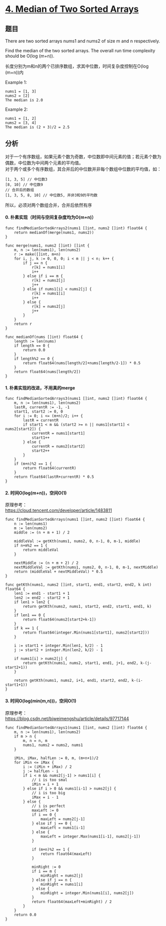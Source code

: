 # [4. Median of Two Sorted Arrays](https://leetcode.com/problems/median-of-two-sorted-arrays/)

## 题目
There are two sorted arrays nums1 and nums2 of size m and n respectively.

Find the median of the two sorted arrays. The overall run time complexity should be O(log (m+n)).

长度分别为m和n的两个已排序数组，求其中位数，时间复杂度控制在O(log (m+n))内

Example 1:
```
nums1 = [1, 3]
nums2 = [2]
The median is 2.0
```
Example 2:
```
nums1 = [1, 2]
nums2 = [3, 4]
The median is (2 + 3)/2 = 2.5
```
## 分析
对于一个有序数组，如果元素个数为奇数，中位数即中间元素的值；若元素个数为偶数，中位数为中间两个元素的平均值。<br>
对于两个或多个有序数组，其合并后的中位数并非每个数组中位数的平均值，如：
```
[1, 3, 5] // 中位数3
[8, 10] // 中位数9
// 合并后的数组
[1, 3, 5, 8, 10] // 中位数5, 并非3和9的平均数
```
所以，必须对两个数组合并，合并后依然有序<br>

#### 0. 朴素实现（时间与空间复杂度均为O(m+n)）

```
func findMedianSortedArrays2(nums1 []int, nums2 []int) float64 {
	return medianOf(merge(nums1, nums2))
}

func merge(nums1, nums2 []int) []int {
	m, n := len(nums1), len(nums2)
	r := make([]int, m+n)
	for i, j, k := 0, 0, 0; i < m || j < n; k++ {
		if j == n {
			r[k] = nums1[i]
			i++
		} else if i == m {
			r[k] = nums2[j]
			j++
		} else if nums1[i] < nums2[j] {
			r[k] = nums1[i]
			i++
		} else {
			r[k] = nums2[j]
			j++
		}
	}
	return r
}

func medianOf(nums []int) float64 {
	length := len(nums)
	if length == 0 {
		return 0.0
	}
	if length%2 == 0 {
		return float64(nums[length/2]+nums[length/2-1]) * 0.5
	}
	return float64(nums[length/2])
}
```
#### 1. 朴素实现的改进，不用真的merge
```
func findMedianSortedArrays3(nums1 []int, nums2 []int) float64 {
	m, n := len(nums1), len(nums2)
	lastR, currentR := -1, -1
	start1, start2 := 0, 0
	for i := 0; i <= (m+n)/2; i++ {
		lastR = currentR
		if start1 < m && (start2 >= n || nums1[start1] < nums2[start2]) {
			currentR = nums1[start1]
			start1++
		} else {
			currentR = nums2[start2]
			start2++
		}
	}
	if (m+n)%2 == 1 {
		return float64(currentR)
	}
	return float64(lastR+currentR) * 0.5
}
```
#### 2. 时间O(log(m+n))，空间O(1)

原理参考：<br>
https://cloud.tencent.com/developer/article/1483811<br>

```
func findMedianSortedArrays(nums1 []int, nums2 []int) float64 {
	n := len(nums1)
	m := len(nums2)
	middle := (n + m + 1) / 2

	middleVal := getKth(nums1, nums2, 0, n-1, 0, m-1, middle)
	if n+m%2 == 1 {
		return middleVal
	}

	nextMiddle := (n + m + 2) / 2
	nextMiddleVal := getKth(nums1, nums2, 0, n-1, 0, m-1, nextMiddle)
	return (middleVal + nextMiddleVal) * 0.5
}

func getKth(nums1, nums2 []int, start1, end1, start2, end2, k int) float64 {
	len1 := end1 - start1 + 1
	len2 := end2 - start2 + 1
	if len1 > len2 {
		return getKth(nums2, nums1, start2, end2, start1, end1, k)
	}
	if len1 == 0 {
		return float64(nums2[start2+k-1])
	}
	if k == 1 {
		return float64(integer.Min(nums1[start1], nums2[start2]))
	}

	i := start1 + integer.Min(len1, k/2) - 1
	j := start2 + integer.Min(len2, k/2) - 1

	if nums1[i] > nums2[j] {
		return getKth(nums1, nums2, start1, end1, j+1, end2, k-(j-start2+1))
	}

	return getKth(nums1, nums2, i+1, end1, start2, end2, k-(i-start1+1))
}
```

#### 3. 时间O(log(min(m,n)))，空间O(1)

原理参考：<br>
https://blog.csdn.net/bjweimengshu/article/details/97717144<br>

```
func findMedianSortedArrays1(nums1 []int, nums2 []int) float64 {
	m, n := len(nums1), len(nums2)
	if m > n {
		m, n = n, m
		nums1, nums2 = nums2, nums1
	}

	iMin, iMax, halfLen := 0, m, (m+n+1)/2
	for iMin <= iMax {
		i := (iMin + iMax) / 2
		j := halfLen - i
		if i < m && nums2[j-1] > nums1[i] {
			// i is too smal
			iMin = i + 1
		} else if i > 0 && nums1[i-1] > nums2[j] {
			// i is too big
			iMax = i - 1
		} else {
			// i is perfect
			maxLeft := 0
			if i == 0 {
				maxLeft = nums2[j-1]
			} else if j == 0 {
				maxLeft = nums1[i-1]
			} else {
				maxLeft = integer.Max(nums1[i-1], nums2[j-1])
			}

			if (m+n)%2 == 1 {
				return float64(maxLeft)
			}

			minRight := 0
			if i == m {
				minRight = nums2[j]
			} else if j == n {
				minRight = nums1[i]
			} else {
				minRight = integer.Min(nums1[i], nums2[j])
			}
			return float64(maxLeft+minRight) / 2
		}
	}
	return 0.0
}
```
